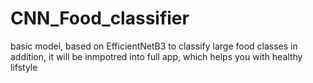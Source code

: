 # CNN_Food_classifier
basic model, based on EfficientNetB3 to classify large food classes
in addition, it will be inmpotred into full app, which helps you with healthy lifstyle 
